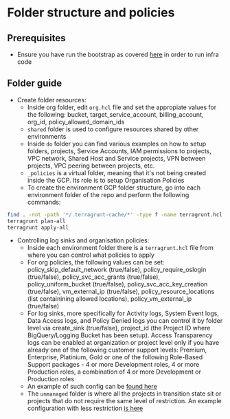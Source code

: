 # Folder structure and policies

## Prerequisites

- Ensure you have run the bootstrap as covered [here](../bootstrap) in order to
  run infra code

## Folder guide

- Create folder resources:
  - Inside org folder, edit `org.hcl` file and set the appropiate values for the
    following: bucket, target_service_account, billing_account, org_id,
    policy_allowed_domain_ids
  - `shared` folder is used to configure resources shared by other environments
  - Inside `do` folder you can find various examples on how to setup folders,
    projects, Service Accounts, IAM permissions to projects, VPC network, Shared
    Host and Service projects, VPN between projects, VPC peering between
    projects, etc.
  - `_policies` is a virtual folder, meaning that it's not being created
    inside the GCP. Its role is to setup Organisation Policies
  - To create the environment GCP folder structure, go into each environment
    folder of the repo and perform the following commands:

<!-- markdownlint-disable -->
```bash
find . -not -path '*/.terragrunt-cache/*' -type f -name terragrunt.hcl -printf '%h\n' | sort | xargs -l -i sh -c 'cd {}; terragrunt init --terragrunt-non-interactive -input=false'
terragrunt plan-all
terragrunt apply-all
```
<!-- markdownlint-enable -->

- Controlling log sinks and organisation policies:
  - Inside each environment folder there is a `terragrunt.hcl` file from where
    you can control what policies to apply
  - For org policies, the following values can be set:
    policy_skip_default_network (true/false), policy_require_oslogin
    (true/false), policy_svc_acc_grants (true/false), policy_uniform_bucket
    (true/false), policy_svc_acc_key_creation (true/false), vm_external_ip
    (true/false), policy_resource_locations (list containining allowed
    locations), policy_vm_external_ip (true/false)
  - For log sinks, more specifically for Activity logs, System Event logs,
    Data Access logs, and Policy Denied logs you can control it by folder level
    via create_sink (true/false), project_id (the Project ID where
    BigQuery/Logging Bucket has been setup). Access Transparency logs can be
    enabled at organization or project level only if you have already one of
    the following customer support levels: Premium, Enterprise, Platinium,
    Gold or one of the following Role-Based Support packages - 4 or more
    Development roles, 4 or more Production roles, a combination of 4 or more
    Development or Production roles
  - An example of such config can be [found here](do/terragrunt.hcl)
  - The `unmanaged` folder is where all the projects in transition state sit or
    projects that do not require the same level of restriction. An example
    configuration with less restriction [is here](unmanaged/terragrunt.hcl)
